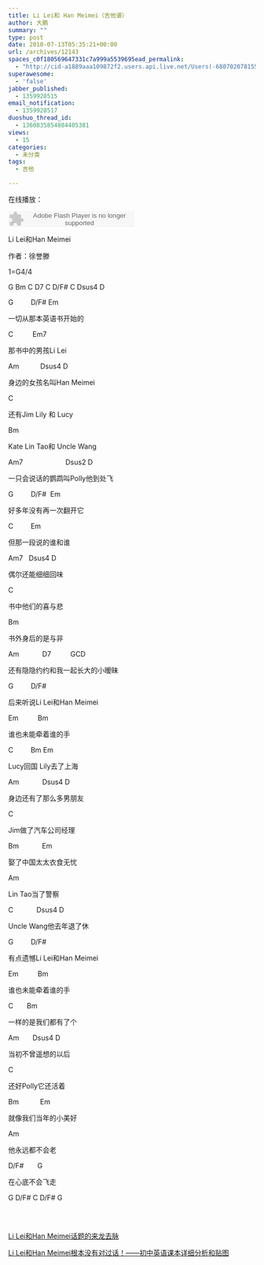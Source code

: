 ```yaml
---
title: Li Lei和 Han Meimei（吉他谱）
author: 大鹏
summary: ""
type: post
date: 2010-07-13T05:35:21+00:00
url: /archives/12143
spaces_c0f180569647331c7a999a5539695ead_permalink:
  - "http://cid-a1889aaa109872f2.users.api.live.net/Users(-6807020781556960526)/Blogs('A1889AAA109872F2!102')/Entries('A1889AAA109872F2!1259')?authkey=7T08dKQfQ0s%24"
superawesome:
  - 'false'
jabber_published:
  - 1359928515
email_notification:
  - 1359928517
duoshuo_thread_id:
  - 1360835854884405381
views:
  - 15
categories:
  - 未分类
tags:
  - 吉他

---
```

在线播放：
  


<embed src="http://www.xiami.com/widget/0_1769211540/singlePlayer.swf" type="application/x-shockwave-flash" width="257" height="33" wmode="transparent">
</embed>

Li Lei和Han Meimei
  
作者：徐誉滕
  
1=G4/4
  
G Bm C D7 C D/F# C Dsus4 D
  
G         D/F# Em
  
一切从那本英语书开始的
  
C          Em7
  
那书中的男孩Li Lei
  
Am           Dsus4 D
  
身边的女孩名叫Han Meimei
  
C
  
还有Jim Lily 和 Lucy
  
Bm
  
Kate Lin Tao和 Uncle Wang
  
Am7                      Dsus2 D
  
一只会说话的鹦鹉叫Polly他到处飞

G         D/F#  Em
  
好多年没有再一次翻开它
  
C         Em
  
但那一段说的谁和谁
  
Am7   Dsus4 D
  
偶尔还能细细回味
  
C
  
书中他们的喜与悲
  
Bm
  
书外身后的是与非
  
Am            D7          GCD
  
还有隐隐约约和我一起长大的小暧昧

G         D/F#
  
后来听说Li Lei和Han Meimei
  
Em          Bm
  
谁也未能牵着谁的手
  
C         Bm Em
  
Lucy回国 Lily去了上海
  
Am            Dsus4 D
  
身边还有了那么多男朋友
  
C
  
Jim做了汽车公司经理
  
Bm            Em
  
娶了中国太太衣食无忧
  
Am
  
Lin Tao当了警察
  
C            Dsus4 D
  
Uncle Wang他去年退了休

G         D/F#
  
有点遗憾Li Lei和Han Meimei
  
Em          Bm
  
谁也未能牵着谁的手
  
C       Bm
  
一样的是我们都有了个
  
Am       Dsus4 D
  
当初不曾遥想的以后
  
C
  
还好Polly它还活着
  
Bm           Em
  
就像我们当年的小美好
  
Am
  
他永远都不会老
  
D/F#       G
  
在心底不会飞走

G D/F# C D/F# G

<span><a href="https://gsqqvq.bay.livefilestore.com/y1mP42gJmVsb1p8E2sJT8qi716FGEIJZhwh8-LWvpgzd318gJQvpvmV8aOSQ3VmXaDKrdWml578eUtgUt0YP5rRfIGHWgeWuNaa27yAB3xrTC_5rLkkMM9ftE1MSABo5yM7BAmWdTMWZl1kXEoSkxcXYg/1.jpg?psid" rel="WLPP;url=https://gsqqvq.bay.livefilestore.com/y1mP42gJmVsb1p8E2sJT8qi716FGEIJZhwh8-LWvpgzd318gJQvpvmV8aOSQ3VmXaDKrdWml578eUtgUt0YP5rRfIGHWgeWuNaa27yAB3xrTC_5rLkkMM9ftE1MSABo5yM7BAmWdTMWZl1kXEoSkxcXYg/1.jpg?psid"><img alt="" src="https://gsqqvq.bay.livefilestore.com/y1mP42gJmVsb1p8E2sJT8qi716FGEIJZhwh8-LWvpgzd318gJQvpvmV8aOSQ3VmXaDKrdWml578eUtgUt0YP5rRfIGHWgeWuNaa27yAB3xrTC_5rLkkMM9ftE1MSABo5yM7BAmWdTMWZl1kXEoSkxcXYg/1.jpg?psid" /></a></span><span><a href="http://pengzhaoblog.files.wordpress.com/2010/07/2.jpg?w=210" rel="WLPP;url=http://pengzhaoblog.files.wordpress.com/2010/07/2.jpg?w=210"><img alt="" src="http://pengzhaoblog.files.wordpress.com/2010/07/2.jpg?w=210" /></a></span><span><a href="http://pengzhaoblog.files.wordpress.com/2010/07/3.jpg?w=210" rel="WLPP;url=http://pengzhaoblog.files.wordpress.com/2010/07/3.jpg?w=210"><img alt="" src="http://pengzhaoblog.files.wordpress.com/2010/07/3.jpg?w=210" /></a></span><span><a href="http://pengzhaoblog.files.wordpress.com/2010/07/4.jpg?w=210" rel="WLPP;url=http://pengzhaoblog.files.wordpress.com/2010/07/4.jpg?w=210"><img alt="" src="http://pengzhaoblog.files.wordpress.com/2010/07/4.jpg?w=210" /></a></span><span><a href="http://pengzhaoblog.files.wordpress.com/2010/07/5.jpg?w=210" rel="WLPP;url=http://pengzhaoblog.files.wordpress.com/2010/07/5.jpg?w=210"><img alt="" src="http://pengzhaoblog.files.wordpress.com/2010/07/5.jpg?w=210" /></a></span>

&nbsp;</div> 

[Li Lei和Han Meimei话题的来龙去脉][1]
  
[Li Lei和Han Meimei根本没有对过话！——初中英语课本详细分析和贴图][2]

 [1]: http://www.douban.com/group/topic/4342679/
 [2]: http://cache.tianya.cn/publicforum/content/free/1/1166891.shtml
